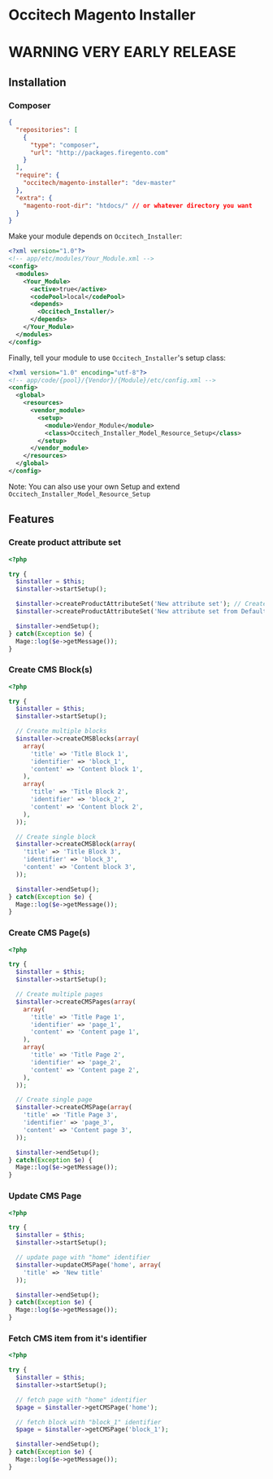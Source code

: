 # Occitech Magento Installer

# WARNING VERY EARLY RELEASE

## Installation

### Composer

```json
{
  "repositories": [
    {
      "type": "composer",
      "url": "http://packages.firegento.com"
    }
  ],
  "require": {
    "occitech/magento-installer": "dev-master"
  },
  "extra": {
    "magento-root-dir": "htdocs/" // or whatever directory you want
  }
}
```

Make your module depends on `Occitech_Installer`:

```xml
<?xml version="1.0"?>
<!-- app/etc/modules/Your_Module.xml -->
<config>
  <modules>
    <Your_Module>
      <active>true</active>
      <codePool>local</codePool>
      <depends>
        <Occitech_Installer/>
      </depends>
    </Your_Module>
  </modules>
</config>
```

Finally, tell your module to use `Occitech_Installer`'s setup class:

```xml
<?xml version="1.0" encoding="utf-8"?>
<!-- app/code/{pool}/{Vendor}/{Module}/etc/config.xml -->
<config>
  <global>
    <resources>
      <vendor_module>
        <setup>
          <module>Vendor_Module</module>
          <class>Occitech_Installer_Model_Resource_Setup</class>
        </setup>
      </vendor_module>
    </resources>
  </global>
</config>
```

Note: You can also use your own Setup and extend
`Occitech_Installer_Model_Resource_Setup`

## Features

### Create product attribute set

```php
<?php

try {
  $installer = $this;
  $installer->startSetup();

  $installer->createProductAttributeSet('New attribute set'); // Creates a new attribute set
  $installer->createProductAttributeSet('New attribute set from Default', 'Default'); // create a new attribute set inheriting from the "Default" attribute set

  $installer->endSetup();
} catch(Exception $e) {
  Mage::log($e->getMessage());
}
```

### Create CMS Block(s)

```php
<?php

try {
  $installer = $this;
  $installer->startSetup();

  // Create multiple blocks
  $installer->createCMSBlocks(array(
    array(
      'title' => 'Title Block 1',
      'identifier' => 'block_1',
      'content' => 'Content block 1',
    ),
    array(
      'title' => 'Title Block 2',
      'identifier' => 'block_2',
      'content' => 'Content block 2',
    ),
  ));

  // Create single block
  $installer->createCMSBlock(array(
    'title' => 'Title Block 3',
    'identifier' => 'block_3',
    'content' => 'Content block 3',
  ));

  $installer->endSetup();
} catch(Exception $e) {
  Mage::log($e->getMessage());
}
```

### Create CMS Page(s)

```php
<?php

try {
  $installer = $this;
  $installer->startSetup();

  // Create multiple pages
  $installer->createCMSPages(array(
    array(
      'title' => 'Title Page 1',
      'identifier' => 'page_1',
      'content' => 'Content page 1',
    ),
    array(
      'title' => 'Title Page 2',
      'identifier' => 'page_2',
      'content' => 'Content page 2',
    ),
  ));

  // Create single page
  $installer->createCMSPage(array(
    'title' => 'Title Page 3',
    'identifier' => 'page_3',
    'content' => 'Content page 3',
  ));

  $installer->endSetup();
} catch(Exception $e) {
  Mage::log($e->getMessage());
}
```

### Update CMS Page

```php
<?php

try {
  $installer = $this;
  $installer->startSetup();

  // update page with "home" identifier
  $installer->updateCMSPage('home', array(
    'title' => 'New title'
  ));

  $installer->endSetup();
} catch(Exception $e) {
  Mage::log($e->getMessage());
}
```

### Fetch CMS item from it's identifier

```php
<?php

try {
  $installer = $this;
  $installer->startSetup();

  // fetch page with "home" identifier
  $page = $installer->getCMSPage('home');

  // fetch block with "block_1" identifier
  $page = $installer->getCMSPage('block_1');

  $installer->endSetup();
} catch(Exception $e) {
  Mage::log($e->getMessage());
}
```
